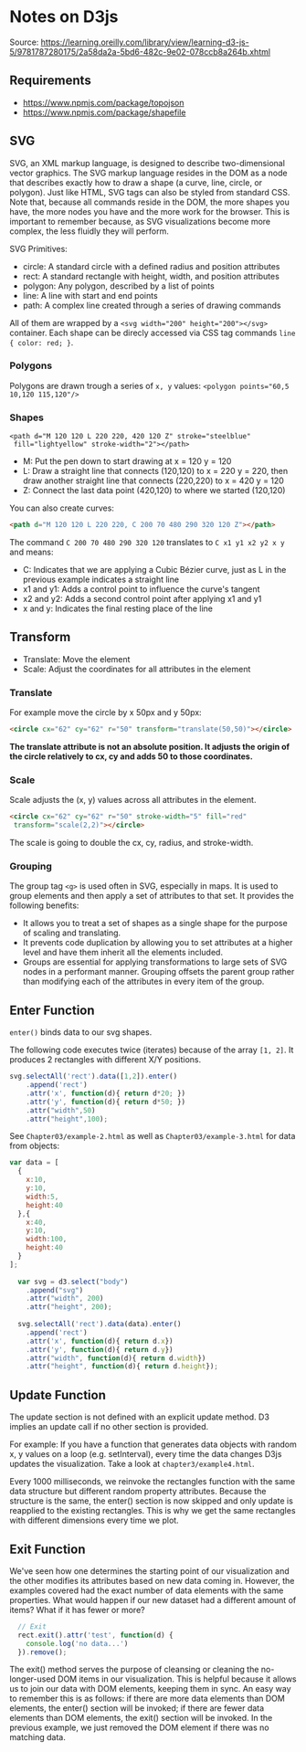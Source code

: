# Notes on D3js

Source: https://learning.oreilly.com/library/view/learning-d3-js-5/9781787280175/2a58da2a-5bd6-482c-9e02-078ccb8a264b.xhtml

## Requirements

- https://www.npmjs.com/package/topojson
- https://www.npmjs.com/package/shapefile


## SVG

SVG, an XML markup language, is designed to describe two-dimensional vector graphics. The SVG markup language resides in the DOM as a node that describes exactly how to draw a shape (a curve, line, circle, or polygon). Just like HTML, SVG tags can also be styled from standard CSS. Note that, because all commands reside in the DOM, the more shapes you have, the more nodes you have and the more work for the browser. This is important to remember because, as SVG visualizations become more complex, the less fluidly they will perform.

SVG Primitives:

- circle: A standard circle with a defined radius and position attributes
- rect: A standard rectangle with height, width, and position attributes
- polygon: Any polygon, described by a list of points
- line: A line with start and end points
- path: A complex line created through a series of drawing commands

All of them are wrapped by a `<svg width="200" height="200"></svg>` container. Each shape can be direcly accessed via CSS tag commands `line { color: red; }`.

### Polygons

Polygons are drawn trough a series of `x, y` values: `<polygon points="60,5 10,120 115,120"/> `

### Shapes

```
<path d="M 120 120 L 220 220, 420 120 Z" stroke="steelblue" 
 fill="lightyellow" stroke-width="2"></path>
```

- M: Put the pen down to start drawing at x = 120 y = 120
- L: Draw a straight line that connects (120,120) to x = 220 y = 220, then draw another straight line that connects (220,220) to x = 420 y = 120
- Z: Connect the last data point (420,120) to where we started (120,120)

You can also create curves:

```html
<path d="M 120 120 L 220 220, C 200 70 480 290 320 120 Z"></path> 
```

The command `C 200 70 480 290 320 120` translates to `C x1 y1 x2 y2 x y ` and means:

- C: Indicates that we are applying a Cubic Bézier curve, just as L in the previous example indicates a straight line
- x1 and y1: Adds a control point to influence the curve's tangent
- x2 and y2: Adds a second control point after applying x1 and y1
- x and y: Indicates the final resting place of the line

## Transform 

- Translate: Move the element
- Scale: Adjust the coordinates for all attributes in the element

### Translate

For example move the circle by x 50px and y 50px:

```html
<circle cx="62" cy="62" r="50" transform="translate(50,50)"></circle> 
```

**The translate attribute is not an absolute position. It adjusts the origin of the circle relatively to cx, cy and adds 50 to those coordinates.**


### Scale

Scale adjusts the (x, y) values across all attributes in the element.

```html
<circle cx="62" cy="62" r="50" stroke-width="5" fill="red"  
 transform="scale(2,2)"></circle>
```

The scale is going to double the cx, cy, radius, and stroke-width.


### Grouping

The group tag `<g>` is used often in SVG, especially in maps. It is used to group elements and then apply a set of attributes to that set. It provides the following benefits:

- It allows you to treat a set of shapes as a single shape for the purpose of scaling and translating.
- It prevents code duplication by allowing you to set attributes at a higher level and have them inherit all the elements included.
- Groups are essential for applying transformations to large sets of SVG nodes in a performant manner. Grouping offsets the parent group rather than modifying each of the attributes in every item of the group.


## Enter Function

`enter()` binds data to our svg shapes.

The following code executes twice (iterates) because of the array `[1, 2]`. It produces 2 rectangles with different X/Y positions.

```js
svg.selectAll('rect').data([1,2]).enter()
    .append('rect')
    .attr('x', function(d){ return d*20; })
    .attr('y', function(d){ return d*50; })
    .attr("width",50)
    .attr("height",100);
```

See `Chapter03/example-2.html` as well as `Chapter03/example-3.html` for data from objects:

```js
var data = [ 
  { 
    x:10, 
    y:10, 
    width:5, 
    height:40 
  },{ 
    x:40, 
    y:10, 
    width:100, 
    height:40 
  } 
]; 
 
  var svg = d3.select("body") 
    .append("svg") 
    .attr("width", 200) 
    .attr("height", 200); 
 
  svg.selectAll('rect').data(data).enter() 
    .append('rect') 
    .attr('x', function(d){ return d.x}) 
    .attr('y', function(d){ return d.y}) 
    .attr("width", function(d){ return d.width}) 
    .attr("height", function(d){ return d.height});
```

## Update Function

The update section is not defined with an explicit update method. D3 implies an update call if no other section is provided. 

For example: If you have a function that generates data objects with random x, y values on a loop (e.g. setInterval), every time the data changes D3js updates the visualization. Take a look at `chapter3/example4.html`.

Every 1000 milliseconds, we reinvoke the rectangles function with the same data structure but different random property attributes. Because the structure is the same, the enter() section is now skipped and only update is reapplied to the existing rectangles. This is why we get the same rectangles with different dimensions every time we plot.

## Exit Function

We've seen how one determines the starting point of our visualization and the other modifies its attributes based on new data coming in. However, the examples covered had the exact number of data elements with the same properties. What would happen if our new dataset had a different amount of items? What if it has fewer or more?

```js
  // Exit
  rect.exit().attr('test', function(d) {
    console.log('no data...')
  }).remove();
```
The exit() method serves the purpose of cleansing or cleaning the no-longer-used DOM items in our visualization. This is helpful because it allows us to join our data with DOM elements, keeping them in sync. An easy way to remember this is as follows: if there are more data elements than DOM elements, the enter() section will be invoked; if there are fewer data elements than DOM elements, the exit() section will be invoked. In the previous example, we just removed the DOM element if there was no matching data.
